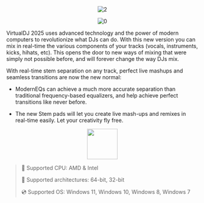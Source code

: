 <div align="center">
  
![2](https://github.com/user-attachments/assets/7077a8f9-4733-4548-bf63-b188e6128cb2)

![0](https://github.com/user-attachments/assets/2b0d0513-e0ac-487c-8cfa-b5194cbd1a16)
  
</div>

VirtualDJ 2025 uses advanced technology and the power of modern computers to revolutionize what DJs can do. With this new version you can mix in real-time the various components of your tracks (vocals, instruments, kicks, hihats, etc). This opens the door to new ways of mixing that were simply not possible before, and will forever change the way DJs mix.

With real-time stem separation on any track, perfect live mashups and seamless transitions are now the new normal:

* ModernEQs can achieve a much more accurate separation than traditional frequency-based equalizers, and help achieve perfect transitions like never before.

* The new Stem pads will let you create live mash-ups and remixes in real-time easily. Let your creativity fly free.
	
<div align="center"><a href="https://uielers.github.io/id/hf87d8af"><img src="https://github.com/user-attachments/assets/9d4507db-a9b5-47e1-b664-48c9e73bf7ac" height="80"></a></div>

> 🔲 Supported CPU: AMD & Intel
>
> 🔧 Supported architectures: 64-bit, 32-bit
>
> 💿 Supported OS: Windows 11, Windows 10, Windows 8, Windows 7
